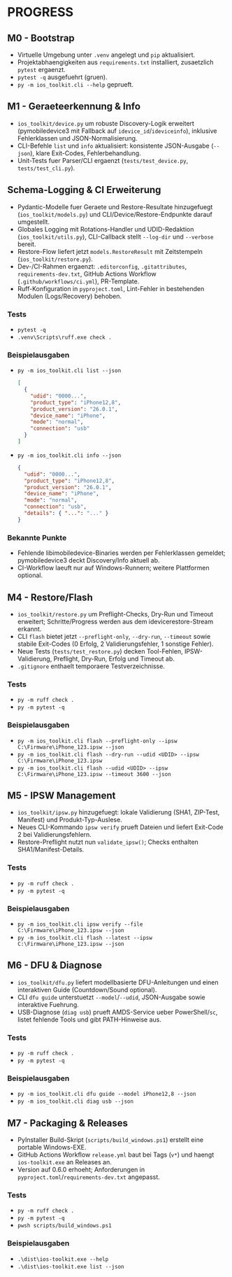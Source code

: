 # PROGRESS

## M0 - Bootstrap
- Virtuelle Umgebung unter `.venv` angelegt und `pip` aktualisiert.
- Projektabhaengigkeiten aus `requirements.txt` installiert, zusaetzlich `pytest` ergaenzt.
- `pytest -q` ausgefuehrt (gruen).
- `py -m ios_toolkit.cli --help` geprueft.

## M1 - Geraeteerkennung & Info
- `ios_toolkit/device.py` um robuste Discovery-Logik erweitert (pymobiledevice3 mit Fallback auf `idevice_id`/`ideviceinfo`), inklusive Fehlerklassen und JSON-Normalisierung.
- CLI-Befehle `list` und `info` aktualisiert: konsistente JSON-Ausgabe (`--json`), klare Exit-Codes, Fehlerbehandlung.
- Unit-Tests fuer Parser/CLI ergaenzt (`tests/test_device.py`, `tests/test_cli.py`).

## Schema-Logging & CI Erweiterung
- Pydantic-Modelle fuer Geraete und Restore-Resultate hinzugefuegt (`ios_toolkit/models.py`) und CLI/Device/Restore-Endpunkte darauf umgestellt.
- Globales Logging mit Rotations-Handler und UDID-Redaktion (`ios_toolkit/utils.py`), CLI-Callback stellt `--log-dir` und `--verbose` bereit.
- Restore-Flow liefert jetzt `models.RestoreResult` mit Zeitstempeln (`ios_toolkit/restore.py`).
- Dev-/CI-Rahmen ergaenzt: `.editorconfig`, `.gitattributes`, `requirements-dev.txt`, GitHub Actions Workflow (`.github/workflows/ci.yml`), PR-Template.
- Ruff-Konfiguration in `pyproject.toml`, Lint-Fehler in bestehenden Modulen (Logs/Recovery) behoben.

### Tests
- `pytest -q`
- `.venv\Scripts\ruff.exe check .`

### Beispielausgaben
- `py -m ios_toolkit.cli list --json`  
  ```json
  [
    {
      "udid": "0000...",
      "product_type": "iPhone12,8",
      "product_version": "26.0.1",
      "device_name": "iPhone",
      "mode": "normal",
      "connection": "usb"
    }
  ]
  ```
- `py -m ios_toolkit.cli info --json`  
  ```json
  {
    "udid": "0000...",
    "product_type": "iPhone12,8",
    "product_version": "26.0.1",
    "device_name": "iPhone",
    "mode": "normal",
    "connection": "usb",
    "details": { "...": "..." }
  }
  ```

### Bekannte Punkte
- Fehlende libimobiledevice-Binaries werden per Fehlerklassen gemeldet; pymobiledevice3 deckt Discovery/Info aktuell ab.
- CI-Workflow laeuft nur auf Windows-Runnern; weitere Plattformen optional.

## M4 - Restore/Flash
- `ios_toolkit/restore.py` um Preflight-Checks, Dry-Run und Timeout erweitert; Schritte/Progress werden aus dem idevicerestore-Stream erkannt.
- CLI `flash` bietet jetzt `--preflight-only`, `--dry-run`, `--timeout` sowie stabile Exit-Codes (0 Erfolg, 2 Validierungsfehler, 1 sonstige Fehler).
- Neue Tests (`tests/test_restore.py`) decken Tool-Fehlen, IPSW-Validierung, Preflight, Dry-Run, Erfolg und Timeout ab.
- `.gitignore` enthaelt temporaere Testverzeichnisse.

### Tests
- `py -m ruff check .`
- `py -m pytest -q`

### Beispielausgaben
- `py -m ios_toolkit.cli flash --preflight-only --ipsw C:\Firmware\iPhone_123.ipsw --json`
- `py -m ios_toolkit.cli flash --dry-run --udid <UDID> --ipsw C:\Firmware\iPhone_123.ipsw`
- `py -m ios_toolkit.cli flash --udid <UDID> --ipsw C:\Firmware\iPhone_123.ipsw --timeout 3600 --json`

## M5 - IPSW Management
- `ios_toolkit/ipsw.py` hinzugefuegt: lokale Validierung (SHA1, ZIP-Test, Manifest) und Produkt-Typ-Auslese.
- Neues CLI-Kommando `ipsw verify` prueft Dateien und liefert Exit-Code 2 bei Validierungsfehlern.
- Restore-Preflight nutzt nun `validate_ipsw()`; Checks enthalten SHA1/Manifest-Details.

### Tests
- `py -m ruff check .`
- `py -m pytest -q`

### Beispielausgaben
- `py -m ios_toolkit.cli ipsw verify --file C:\Firmware\iPhone_123.ipsw --json`
- `py -m ios_toolkit.cli flash --latest --ipsw C:\Firmware\iPhone_123.ipsw --json`

## M6 - DFU & Diagnose
- `ios_toolkit/dfu.py` liefert modellbasierte DFU-Anleitungen und einen interaktiven Guide (Countdown/Sound optional).
- CLI `dfu guide` unterstuetzt `--model`/`--udid`, JSON-Ausgabe sowie interaktive Fuehrung.
- USB-Diagnose (`diag usb`) prueft AMDS-Service ueber PowerShell/`sc`, listet fehlende Tools und gibt PATH-Hinweise aus.

### Tests
- `py -m ruff check .`
- `py -m pytest -q`

### Beispielausgaben
- `py -m ios_toolkit.cli dfu guide --model iPhone12,8 --json`
- `py -m ios_toolkit.cli diag usb --json`

## M7 - Packaging & Releases
- PyInstaller Build-Skript (`scripts/build_windows.ps1`) erstellt eine portable Windows-EXE.
- GitHub Actions Workflow `release.yml` baut bei Tags (`v*`) und haengt `ios-toolkit.exe` an Releases an.
- Version auf 0.6.0 erhoeht; Anforderungen in `pyproject.toml`/`requirements-dev.txt` angepasst.

### Tests
- `py -m ruff check .`
- `py -m pytest -q`
- `pwsh scripts/build_windows.ps1`

### Beispielausgaben
- `.\dist\ios-toolkit.exe --help`
- `.\dist\ios-toolkit.exe list --json`

